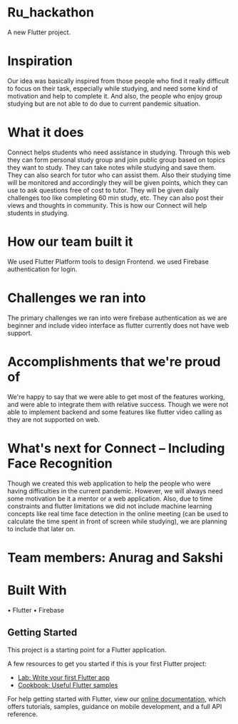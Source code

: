 # Ru_hackathon

A new Flutter project.

# Inspiration
Our idea was basically inspired from those people who find it really difficult to focus on their task, especially while studying, and need some kind of motivation and help to complete it. And also, the people who enjoy group studying but are not able to do due to current pandemic situation.

# What it does
Connect helps students who need assistance in studying. Through this web they can form personal study group and join public group based on topics they want to study. They can take notes while studying and save them. They can also search for tutor who can assist them. Also their studying time will be monitored and accordingly they will be given points, which they can use to ask questions free of cost to tutor. They will be given daily challenges too like completing 60 min study, etc. They can also post their views and thoughts in community.
This is how our Connect will help students in studying.
# How our team built it
We used Flutter Platform tools to design Frontend. we used  Firebase authentication for login.
# Challenges we ran into
The primary challenges we ran into were firebase authentication as we are beginner and include video interface as flutter currently does not have web support.
# Accomplishments that we're proud of
We're happy to say that we were able to get most of the features working, and were able to integrate them with relative success. Though we were not able to implement backend and some features like flutter video calling as they are not supported on web.
# What's next for Connect – Including Face Recognition
Though we created this web application to help the people who were having difficulties in the current pandemic. However, we will always need some motivation be it a mentor or a web application.
Also, due to time constraints and flutter limitations we did not include machine learning concepts like real time face detection in the online meeting (can be used to calculate the time spent in front of screen while studying), we are planning to include that later on. 
# Team members: Anurag and Sakshi
# Built With
  •	Flutter
  •	Firebase

## Getting Started

This project is a starting point for a Flutter application.

A few resources to get you started if this is your first Flutter project:

- [Lab: Write your first Flutter app](https://flutter.dev/docs/get-started/codelab)
- [Cookbook: Useful Flutter samples](https://flutter.dev/docs/cookbook)

For help getting started with Flutter, view our
[online documentation](https://flutter.dev/docs), which offers tutorials,
samples, guidance on mobile development, and a full API reference.
